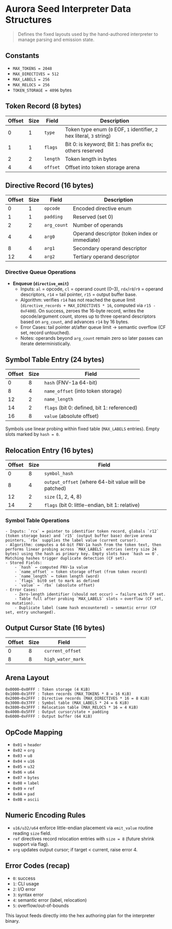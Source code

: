 # Aurora Seed Interpreter Data Structures

> Defines the fixed layouts used by the hand-authored interpreter to manage parsing and emission state.

## Constants
- `MAX_TOKENS = 2048`
- `MAX_DIRECTIVES = 512`
- `MAX_LABELS = 256`
- `MAX_RELOCS = 256`
- `TOKEN_STORAGE = 4096` bytes

## Token Record (8 bytes)
| Offset | Size | Field | Description |
|--------|------|-------|-------------|
| 0      | 1    | `type` | Token type enum (`0` EOF, `1` identifier, `2` hex literal, `3` string) |
| 1      | 1    | `flags` | Bit 0: is keyword; Bit 1: has prefix `0x`; others reserved |
| 2      | 2    | `length` | Token length in bytes |
| 4      | 4    | `offset` | Offset into token storage arena |

## Directive Record (16 bytes)
| Offset | Size | Field | Description |
|--------|------|-------|-------------|
| 0      | 1    | `opcode` | Encoded directive enum |
| 1      | 1    | `padding` | Reserved (set 0) |
| 2      | 2    | `arg_count` | Number of operands |
| 4      | 4    | `arg0` | Operand descriptor (token index or immediate) |
| 8      | 4    | `arg1` | Secondary operand descriptor |
| 12     | 4    | `arg2` | Tertiary operand descriptor |

### Directive Queue Operations
- **Enqueue (`directive_emit`)**
	- Inputs: `al` = opcode, `cl` = operand count (0–3), `rdx`/`r8`/`r9` = operand descriptors, `r14` = tail pointer, `r15` = output buffer base.
	- Algorithm: verifies `r14` has not reached the queue limit (`directive_records + MAX_DIRECTIVES * 16`, computed via `r15 - 0xF400`). On success, zeroes the 16-byte record, writes the opcode/argument count, stores up to three operand descriptors based on `arg_count`, and advances `r14` by 16 bytes.
	- Error Cases: tail pointer at/after queue limit → semantic overflow (CF set, record untouched).
	- Notes: operands beyond `arg_count` remain zero so later passes can iterate deterministically.

## Symbol Table Entry (24 bytes)
| Offset | Size | Field |
|--------|------|-------|
| 0      | 8    | `hash` (FNV-1a 64-bit) |
| 8      | 4    | `name_offset` (into token storage) |
| 12     | 2   | `name_length` |
| 14     | 2   | `flags` (bit 0: defined, bit 1: referenced) |
| 16     | 8    | `value` (absolute offset) |

Symbols use linear probing within fixed table (`MAX_LABELS` entries). Empty slots marked by `hash = 0`.

## Relocation Entry (16 bytes)
| Offset | Size | Field |
|--------|------|-------|
| 0      | 8    | `symbol_hash`
| 8      | 4    | `output_offset` (where 64-bit value will be patched)
| 12     | 2    | `size` (1, 2, 4, 8)
| 14     | 2    | `flags` (bit 0: little-endian, bit 1: relative)

### Symbol Table Operations
	- Inputs: `rcx` = pointer to identifier token record, globals `r12` (token storage base) and `r15` (output buffer base) derive arena pointers, `rbx` supplies the label value (current cursor).
	- Algorithm: computes a 64-bit FNV-1a hash from the token text, then performs linear probing across `MAX_LABELS` entries (entry size 24 bytes) using the hash as primary key. Empty slots have `hash == 0`. Matching hashes trigger duplicate detection (CF set).
	- Stored Fields:
		- `hash` ← computed FNV-1a value
		- `name_offset` ← token storage offset (from token record)
		- `name_length` ← token length (word)
		- `flags` bit0 set to mark as defined
		- `value` ← `rbx` (absolute offset)
	- Error Cases:
		- Zero-length identifier (should not occur) → failure with CF set.
		- Table full after probing `MAX_LABELS` slots → overflow (CF set, no mutation).
		- Duplicate label (same hash encountered) → semantic error (CF set, entry unchanged).

## Output Cursor State (16 bytes)
| Offset | Size | Field |
|--------|------|-------|
| 0      | 8    | `current_offset`
| 8      | 8    | `high_water_mark`

## Arena Layout
```
0x0000–0x0FFF : Token storage (4 KiB)
0x1000–0x1FFF : Token records (MAX_TOKENS * 8 = 16 KiB)
0x2000–0x2FFF : Directive records (MAX_DIRECTIVES * 16 = 8 KiB)
0x3000–0x37FF : Symbol table (MAX_LABELS * 24 = 6 KiB)
0x3800–0x3FFF : Relocation table (MAX_RELOCS * 16 = 4 KiB)
0x4000–0x5FFF : Output cursor/state + padding
0x6000–0xFFFF : Output buffer (64 KiB)
```

## OpCode Mapping
- `0x01` = `header`
- `0x02` = `org`
- `0x03` = `u8`
- `0x04` = `u16`
- `0x05` = `u32`
- `0x06` = `u64`
- `0x07` = `bytes`
- `0x08` = `label`
- `0x09` = `ref`
- `0x0A` = `pad`
- `0x0B` = `ascii`

## Numeric Encoding Rules
- `u16/u32/u64` enforce little-endian placement via `emit_value` routine reading `size` field.
- `ref` directives record relocation entries with `size = 8` (future shrink support via flag).
- `org` updates output cursor; if target < current, raise error 4.

## Error Codes (recap)
- `0`: success
- `1`: CLI usage
- `2`: I/O error
- `3`: syntax error
- `4`: semantic error (label, relocation)
- `5`: overflow/out-of-bounds

This layout feeds directly into the hex authoring plan for the interpreter binary.
